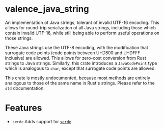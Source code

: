 # valence_java_string

An implementation of Java strings, tolerant of invalid UTF-16 encoding.
This allows for round-trip serialization of all Java strings, including those which contain invalid UTF-16, while still
being able to perform useful operations on those strings. 

These Java strings use the UTF-8 encoding, with the modification that surrogate code points (code points between U+D800 
and U+DFFF inclusive) are allowed. This allows for zero-cost conversion from Rust strings to Java strings. Similarly,
this crate introduces a `JavaCodePoint` type which is analogous to `char`, except that surrogate code points are 
allowed.

This crate is mostly undocumented, because most methods are entirely analogous to those of the same name in Rust's
strings. Please refer to the `std` documentation.

# Features

- `serde` Adds support for [`serde`](https://docs.rs/serde/latest/serde/)